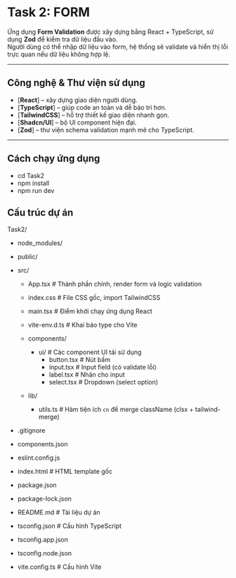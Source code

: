 # Task 2: FORM

Ứng dụng **Form Validation** được xây dựng bằng React + TypeScript, sử dụng **Zod** để kiểm tra dữ liệu đầu vào.  
Người dùng có thể nhập dữ liệu vào form, hệ thống sẽ validate và hiển thị lỗi trực quan nếu dữ liệu không hợp lệ.

---

## Công nghệ & Thư viện sử dụng

-   [**React**] – xây dựng giao diện người dùng.
-   [**TypeScript**] – giúp code an toàn và dễ bảo trì hơn.
-   [**TailwindCSS**] – hỗ trợ thiết kế giao diện nhanh gọn.
-   [**Shadcn/UI**] – bộ UI component hiện đại.
-   [**Zod**] – thư viện schema validation mạnh mẽ cho TypeScript.

---

## Cách chạy ứng dụng

-   cd Task2
-   npm install
-   npm run dev

## Cấu trúc dự án

Task2/

-   node_modules/

-   public/

-   src/

    -   App.tsx # Thành phần chính, render form và logic validation
    -   index.css # File CSS gốc, import TailwindCSS
    -   main.tsx # Điểm khởi chạy ứng dụng React
    -   vite-env.d.ts # Khai báo type cho Vite

    -   components/

        -   ui/ # Các component UI tái sử dụng
            -   button.tsx # Nút bấm
            -   input.tsx # Input field (có validate lỗi)
            -   label.tsx # Nhãn cho input
            -   select.tsx # Dropdown (select option)

    -   lib/
        -   utils.ts # Hàm tiện ích `cn` để merge className (clsx + tailwind-merge)

-   .gitignore
-   components.json
-   eslint.config.js
-   index.html # HTML template gốc
-   package.json
-   package-lock.json
-   README.md # Tài liệu dự án
-   tsconfig.json # Cấu hình TypeScript
-   tsconfig.app.json
-   tsconfig.node.json
-   vite.config.ts # Cấu hình Vite
